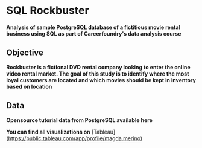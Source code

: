 # SQL Rockbuster
**Analysis of sample PostgreSQL database of a fictitious movie rental business using SQL as part of Careerfoundry's data analysis course**

## Objective
**Rockbuster is a fictional DVD rental company looking to enter the online video rental market. The goal of this study is to identify where the most loyal customers are located and which movies should be kept in inventory based on location**

## Data
**Opensource tutorial data from PostgreSQL available here**

**You can find all visualizations on** [Tableau] (https://public.tableau.com/app/profile/magda.merino)
